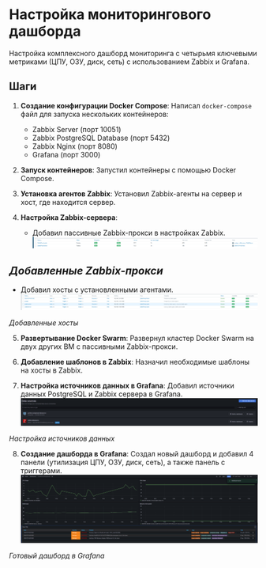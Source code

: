 # Настройка мониторингового дашборда

Настройка комплексного дашборд мониторинга с четырьмя ключевыми метриками (ЦПУ, ОЗУ, диск, сеть) с использованием Zabbix и Grafana. 

## Шаги

1. **Создание конфигурации Docker Compose**: Написал `docker-compose` файл для запуска нескольких контейнеров:
   - Zabbix Server (порт 10051)
   - Zabbix PostgreSQL Database (порт 5432)
   - Zabbix Nginx (порт 8080)
   - Grafana (порт 3000)

2. **Запуск контейнеров**: Запустил контейнеры с помощью Docker Compose.

3. **Установка агентов Zabbix**: Установил Zabbix-агенты на сервер и хост, где находится сервер.

4. **Настройка Zabbix-сервера**:
   - Добавил пассивные Zabbix-прокси в настройках Zabbix.
     ![Добавленные Zabbix-прокси](screens/4.png)

_Добавленные Zabbix-прокси_
---

   - Добавил хосты с установленными агентами.
     ![Добавленные хосты](screens/4_1.png)

_Добавленные хосты_

5. **Развертывание Docker Swarm**: Развернул кластер Docker Swarm на двух других ВМ с пассивными Zabbix-прокси.

6. **Добавление шаблонов в Zabbix**: Назначил необходимые шаблоны на хосты в Zabbix.

7. **Настройка источников данных в Grafana**: Добавил источники данных PostgreSQL и Zabbix сервера в Grafana.
  ![Настройка источников данных_](screens/7.png)

_Настройка источников данных_

8. **Создание дашборда в Grafana**: Создал новый дашборд и добавил 4 панели (утилизация ЦПУ, ОЗУ, диск, сеть), а также панель с триггерами.
  ![Готовый дашборд в Grafana](screens/8.png)

_Готовый дашборд в Grafana_

